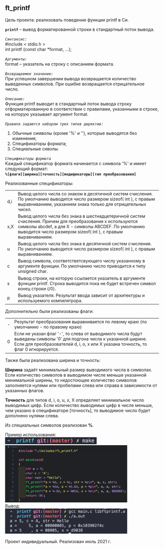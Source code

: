## ft_printf

Цель проекта: реализовать поведение функции printf в Си.

**`printf`** – вывод форматированной строки в стандартный поток вывода.

*`Синтаксис:`*\
#include < stdio.h > \
int printf (const char *format, ...);

*`Аргументы:`*\
format – указатель на строку c описанием формата.

*`Возвращаемое значение:`*\
При успешном завершении вывода возвращается количество выведенных символов. При ошибке возвращается отрицательное число.

*`Описание:`*\
Функция printf выводит в стандартный поток вывода строку отформатированную в соответствии с правилами, указанными в строке, на которую указывает аргумент format.

*`Правила задаются набором трех типов директив:`*
1. Обычные символы (кроме '%' и '\'), которые выводятся без изменения;
2. Спецификаторы формата;
3. Специальные сиволы.

*`Спецификаторы формата`*\
Каждый спецификатор формата начинается с символа '%' и имеет следующий формат:\
**`%[флаги][ширина][точность][модификаторы][тип преобразования]`**

Реализованные спецификаторы:
<table>
<tr><td>d,i</td><td>	Вывод целого числа со знаком в десятичной систем счисления. По умолчанию выводится число размером sizeof( int ), с правым выравниванием, указанием знака только для отрицательных чисел.</td></tr>
<tr><td>x,X</td><td> Вывод целого числа без знака в шестнадцетеричной систем счисления. Причем для преобразования x используются символы abcdef, а для X - символы ABCDEF. По умолчанию выводится число размером sizeof( int ), с правым выравниванием.</td></tr>
<tr><td>u</td><td> Вывод целого числа без знака в десятичной систем счисления. По умолчанию выводится число размером sizeof( int ), с правым выравниванием.</td></tr>
<tr><td>c</td><td> Вывод символа, соответстветсвующего числу указанному в аргументе функции. По умолчанию число приводится к типу unsigned char.</td></tr>
<tr><td>s</td><td> Вывод строки, на которую ссылается указатель в аргументе функции printf. Строка выводится пока не будет встречен символ конец строки (/0).</td></tr>
<tr><td>p</td><td> Вывод указателя. Результат ввода зависит от архитектуры и используемого компилятрора.</td></tr>
</table>

Дополнительно были реализованы флаги:
<table>
<tr><td>-</td><td>	Результат преобразования выравнивается по левому краю (по умолчанию - по правому краю)</td></tr>
<tr><td>0</td><td> Если не указан флаг '-', то слева от выводимого числа будут выведены символы '0' для подгона числа к указанной ширине. Если для преобразователей d, i, o, x или X указана точность, то флаг 0 игнорируется.</td></tr>
</table>

Также была реализована ширина и точность: 

**Ширина** задаёт минимальный размер выводимого числа в символах. Если количество символов в выводимом числе меньше указанной минимальной ширины, то недостоющее количество символов заполняется нулями или пробелами слева или справа в зависимости от указанных флагов.

**Точность** для типов d, i, o, u, x, X определяет минимальное число выводимых цифр. Если количество выводимых цифр в числе меньше, чем указано в спецификаторе [точность], то выводимое число будет дополнено нулями слева. 

Из специальных символов реализован **%**.

Пример использования:\
<img src="https://github.com/lfornio/ft_printf/blob/main/manual/1.png?raw=true" width="300"></img>\
<img src="https://github.com/lfornio/ft_printf/blob/main/manual/2.png?raw=true" width="400"></img>\
Вывод:\
<img src="https://github.com/lfornio/ft_printf/blob/main/manual/3.png?raw=true" width="400"></img>

Проект индивидуальный. Реализован июль 2021 г. 

